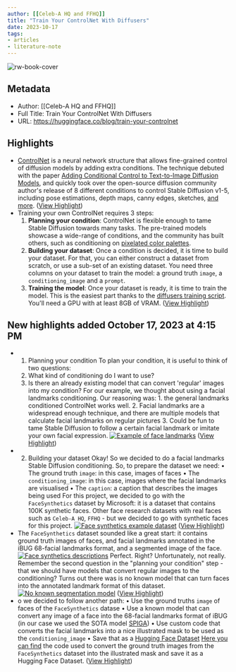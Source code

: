 ```yaml
---
author: [[Celeb-A HQ and FFHQ]]
title: "Train Your ControlNet With Diffusers"
date: 2023-10-17
tags: 
- articles
- literature-note
---
```

![rw-book-cover](https://huggingface.co/blog/assets/136_train-your-controlnet/thumbnail.png)

## Metadata
- Author: [[Celeb-A HQ and FFHQ]]
- Full Title: Train Your ControlNet With Diffusers
- URL: https://huggingface.co/blog/train-your-controlnet

## Highlights
- [ControlNet](https://huggingface.co/blog/controlnet) is a neural network structure that allows fine-grained control of diffusion models by adding extra conditions. The technique debuted with the paper [Adding Conditional Control to Text-to-Image Diffusion Models](https://huggingface.co/papers/2302.05543), and quickly took over the open-source diffusion community author's release of 8 different conditions to control Stable Diffusion v1-5, including pose estimations, depth maps, canny edges, sketches, [and more](https://huggingface.co/lllyasviel). ([View Highlight](https://read.readwise.io/read/01hcyh7b2jj6hrad2rcvqtn125))
- Training your own ControlNet requires 3 steps:
  1. **Planning your condition**: ControlNet is flexible enough to tame Stable Diffusion towards many tasks. The pre-trained models showcase a wide-range of conditions, and the community has built others, such as conditioning on [pixelated color palettes](https://huggingface.co/thibaud/controlnet-sd21-color-diffusers).
  2. **Building your dataset**: Once a condition is decided, it is time to build your dataset. For that, you can either construct a dataset from scratch, or use a sub-set of an existing dataset. You need three columns on your dataset to train the model: a ground truth `image`, a `conditioning_image` and a `prompt`.
  3. **Training the model**: Once your dataset is ready, it is time to train the model. This is the easiest part thanks to the [diffusers training script](https://github.com/huggingface/diffusers/tree/main/examples/controlnet). You'll need a GPU with at least 8GB of VRAM. ([View Highlight](https://read.readwise.io/read/01hcyh7rxnwrg2kbkjv1gc8pb2))
## New highlights added October 17, 2023 at 4:15 PM
- 1. Planning your condition
  To plan your condition, it is useful to think of two questions:
  1. What kind of conditioning do I want to use?
  2. Is there an already existing model that can convert 'regular' images into my condition?
  For our example, we thought about using a facial landmarks conditioning. Our reasoning was: 1. the general landmarks conditioned ControlNet works well. 2. Facial landmarks are a widespread enough technique, and there are multiple models that calculate facial landmarks on regular pictures 3. Could be fun to tame Stable Diffusion to follow a certain facial landmark or imitate your own facial expression.
  [![Example of face landmarks](https://huggingface.co/datasets/huggingface/documentation-images/resolve/main/blog/136_train-your-controlnet/segmentation_examples.png "Example of face landmarks")](https://huggingface.co/datasets/huggingface/documentation-images/resolve/main/blog/136_train-your-controlnet/segmentation_examples.png) ([View Highlight](https://read.readwise.io/read/01hcyypjajc7qrb3nwx739ar09))
- 2. Building your dataset
  Okay! So we decided to do a facial landmarks Stable Diffusion conditioning. So, to prepare the dataset we need:
  • The ground truth `image`: in this case, images of faces
  • The `conditioning_image`: in this case, images where the facial landmarks are visualised
  • The `caption`: a caption that describes the images being used
  For this project, we decided to go with the `FaceSynthetics` dataset by Microsoft: it is a dataset that contains 100K synthetic faces. Other face research datasets with real faces such as `Celeb-A HQ`, `FFHQ` - but we decided to go with synthetic faces for this project.
  [![Face synthetics example dataset](https://huggingface.co/datasets/huggingface/documentation-images/resolve/main/blog/136_train-your-controlnet/face_synethtics_example.jpeg "Face synthetics example dataset")](https://huggingface.co/datasets/huggingface/documentation-images/resolve/main/blog/136_train-your-controlnet/face_synethtics_example.jpeg) ([View Highlight](https://read.readwise.io/read/01hcyyqatkx3tvtbfh1jb0pfw2))
- The `FaceSynthetics` dataset sounded like a great start: it contains ground truth images of faces, and facial landmarks annotated in the iBUG 68-facial landmarks format, and a segmented image of the face.
  [![Face synthetics descriptions](https://huggingface.co/datasets/huggingface/documentation-images/resolve/main/blog/136_train-your-controlnet/segmentation_sequence.png "Face synthetics descriptions")](https://huggingface.co/datasets/huggingface/documentation-images/resolve/main/blog/136_train-your-controlnet/segmentation_sequence.png)
  Perfect. Right? Unfortunately, not really. Remember the second question in the "planning your condition" step - that we should have models that convert regular images to the conditioning? Turns out there was is no known model that can turn faces into the annotated landmark format of this dataset.
  [![No known segmentation model](https://huggingface.co/datasets/huggingface/documentation-images/resolve/main/blog/136_train-your-controlnet/segmentation_no_known.png "No known segmentation model")](https://huggingface.co/datasets/huggingface/documentation-images/resolve/main/blog/136_train-your-controlnet/segmentation_no_known.png) ([View Highlight](https://read.readwise.io/read/01hcyyr28w8cp86f4g701adyq2))
- o we decided to follow another path:
  • Use the ground truths `image` of faces of the `FaceSynthetics` datase
  • Use a known model that can convert any image of a face into the 68-facial landmarks format of iBUG (in our case we used the SOTA model [SPIGA](https://github.com/andresprados/SPIGA))
  • Use custom code that converts the facial landmarks into a nice illustrated mask to be used as the `conditioning_image`
  • Save that as a [Hugging Face Dataset](https://huggingface.co/docs/datasets/indexx)
  [Here you can find](https://huggingface.co/datasets/pcuenq/face_synthetics_spiga) the code used to convert the ground truth images from the `FaceSynthetics` dataset into the illustrated mask and save it as a Hugging Face Dataset. ([View Highlight](https://read.readwise.io/read/01hcyysz71rba7ws0xgk8ggbkx))
